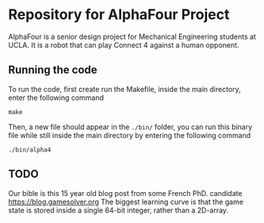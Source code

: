 # Repository for AlphaFour Project

AlphaFour is a senior design project for Mechanical Engineering students at UCLA. It is a robot that can play Connect 4 against a human opponent.

## Running the code

To run the code, first create run the Makefile, inside the main directory, enter the following command

`make`

Then, a new file should appear in the `./bin/` folder, you can run this binary file while still inside the main directory by entering the following command


`./bin/alpha4`

## TODO 

Our bible is this 15 year old blog post from some French PhD. candidate https://blog.gamesolver.org 
The biggest learning curve is that the game state is stored inside a single 64-bit integer, rather than a 2D-array.
